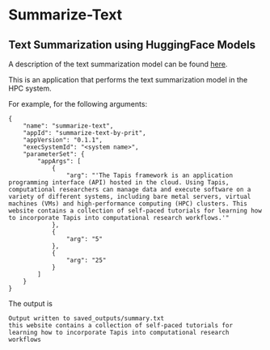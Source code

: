 # Summarize-Text
## Text Summarization using HuggingFace Models
A description of the text summarization model can be found [here](https://huggingface.co/docs/transformers/tasks/summarization).

This is an application that performs the text summarization model in the HPC system.

For example, for the following arguments:
```
{
    "name": "summarize-text",
    "appId": "summarize-text-by-prit",
    "appVersion": "0.1.1",
    "execSystemId": "<system name>",
    "parameterSet": {
        "appArgs": [
            {
                "arg": "'The Tapis framework is an application programming interface (API) hosted in the cloud. Using Tapis, computational researchers can manage data and execute software on a variety of different systems, including bare metal servers, virtual machines (VMs) and high-performance computing (HPC) clusters. This website contains a collection of self-paced tutorials for learning how to incorporate Tapis into computational research workflows.'"
            },
            {
                "arg": "5"
            },
            {
                "arg": "25"
            }
        ]
    }
}
```

The output is
```
Output written to saved_outputs/summary.txt
this website contains a collection of self-paced tutorials for learning how to incorporate Tapis into computational research workflows
```
